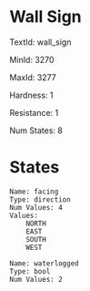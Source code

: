 # Wall Sign

TextId: wall_sign

MinId: 3270

MaxId: 3277

Hardness: 1

Resistance: 1


Num States: 8

# States
```
Name: facing
Type: direction
Num Values: 4
Values:
    NORTH
    EAST
    SOUTH
    WEST

Name: waterlogged
Type: bool
Num Values: 2
```